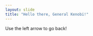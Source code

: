 ```yaml
---
layout: slide
title: "Hello there, General Kenobi!"
---
```

[](https://i.imgflip.com/3igvjw.jpg)
Use the left arrow to go back!

